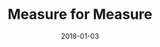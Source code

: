 ---
subheader: 'written by William Shakespeare

  directed by Sophia Lubarr

  Fall 2018'
description: "<p>Travel back to the 1890s to discover a world balancing between morality\
  \ and sin. Within this reimagined dark comedy, Shakespeare explores the agency of\
  \ women and power structures of the archaic period. Join us as we dive into this\
  \ discussion of values and finding the humor within our daily lives.</p> <h4 class=\"\
  mt-2 mb-2\">Cast</h4><p><strong>Sam Jacobson</strong> (Duke Vincentio) is a student\
  \ in the college.</p><p><strong>Sabrina Sternberg</strong> (Isabella) is a second\
  \ year in the college. Her past UT credits include <em>Love\u2019s Labour\u2019\
  s Lost: The Musical</em>\_(Princess) and <em>As You Like It</em> (Duke Senior).\
  \ Much thanks to Sophia, Sam, the cast, and the crew for a wonderful experience!</p><p><strong>Liam\
  \ Flanigan</strong> (Angelo) is a first year in the College from Columbus, Ohio.\
  \ This is his first show with UT, and he is very excited to be involved.</p><p><strong>Hana\
  \ Eldessouky</strong> (Escalus) is a student in the college.</p><p><strong>Willem\
  \ Finn Harling</strong> (Lucio) is a first year in the college and is thrilled to\
  \ get to spend their first quarter working with so many wonderful students on such\
  \ a wonderful show, especially a Dean\u2019s Men show. Previous roles include Lombard\
  \ in <em>And Then There Were None</em> and M\u2019Lynn in <em>Steel Magnolias</em>.\
  \ Along with acting, Will hopes to direct and playwright for UT. Who knows what\
  \ they will end up majoring in! Stay tuned\u2026</p><p><strong>Justin Saint-Loubert-Bie</strong>\
  \ (Claudio) is 18 years old. He knows how to read and write. He can perform basic\
  \ addition in his head. In his free time, Justin enjoys butchering the works of\
  \ famous composers on the piano. In the past, Justin has been spotted in a Georgia\
  \ courtroom, at a piano in Italy, in a hospital posing as a hypochondriac, and once\
  \ deep in the Russian countryside disguised as a local mayor. Today, you will see\
  \ him muck around in the role of Claudio. Finally, Justin is very happy and honored\
  \ that you are reading his biography, and hopes he will stumble around on the stage\
  \ in a way that enhances your viewing pleasure.</p><p><strong>Hope Gundlah</strong>\
  \ (Pompey) is a third year English and TAPS major. Her past UT credits include <em>Comedy\
  \ of Errors</em> (Merchants/Messenger), <em>Circe</em> (Zoe/The Nymph), <em>She\
  \ Kills Monsters</em> (Farrah/Evil Gabbi), <em>Peter &amp; The Starcatcher</em>\
  \ (Molly Aster), <em>Love's Labour's Lost: The Musical</em> (Maria), and <em>Richard\
  \ III</em> (Shadow). She was also Swing (Understudy for Thorn/Attendant) in <em>A\
  \ Midsummer Night's Dream</em> with the San Francisco Shakespeare Festival.</p><p><strong>Matilda\
  \ Kupfer</strong> (Juliet/Mistress Overdone) is a student in the college.</p><p><strong>Daphne\
  \ de Beistegui</strong> (Mariana/Francisca) is a first year looking to major in\
  \ Philosophy and Allied Fields. In high school, she played Alice in <em>Alice in\
  \ Wonderland</em> and performed in <em>Made in Dagenham: The Musical</em> at the\
  \ Edinburgh Fringe Festival. She also played Lily Luna Potter in the last Harry\
  \ Potter film when she was ten.</p><p><strong>Natalie Chapin</strong> (Elbow/Abhorsen)\
  \ is a first year majoring in something at the University of Chicago. She has had\
  \ so much fun participating in her first Dean\u2019s Men and UT show. Previously,\
  \ she has played various roles in high school plays and community theatre, including\
  \ Perdita in <em>The Winter\u2019s Tale</em> and Mrs. Tottendale in <em>The Drowsy\
  \ Chaperone.</em> In addition to acting, Natalie loves dancing jazz, tap, and hip\
  \ hop, as well as singing musical theatre and a capella. She also loves cats and\
  \ Disneyland. She would like to thank her castmates, director, and production crew\
  \ for an amazing experience.</p><p><strong>Steve Berkowitz</strong> (Barnardine/Froth)\
  \ is a fourth year in the College, studying English and Economics. He has a fervent\
  \ passion for <em>Coldplay</em>, his favorite movie is <em>Spiderman 3</em>, and\
  \ he likes to take his dog on pensive walks on the beach in the sunset. Don't ask\
  \ him for a bubble tea recommendation.</p><p><strong>Don Harmon\_</strong>(Friar\
  \ Peter/Officer) is a student in the college.</p><h4 class=\"mt-2 mb-2\">Production\
  \ Staff</h4> <p><strong>Sophia Lubarr</strong> (Director) is a third year studying\
  \ history and computer science. Her past credits include <em>Antigonick </em>(Dramaturg),\
  \ <em>As You Like It</em> (Assistant Director), and <em>A Comedy of Errors</em>\
  \ (Assistant Stage Manager). She is overjoyed to be directing <em>Measure for Measure</em>!</p><p><strong>Nicola\
  \ Lustig</strong> (Production Manager) is a second year excited to be working on\
  \ her first show with the Dean's Men! Previously she has worked on <em>Peter and\
  \ the Starcatcher</em> (Assistant Production Manager), <em>Eurydice</em> (Assistant\
  \ Sound Designer), and <em>Animals Out of Paper</em> (Assistant Lighting Designer).</p><p><strong>Sam\
  \ Sobel</strong> (Stage Manager) is a student in the college.</p><p><strong>Maxine\
  \ King</strong> (Scenic Designer) is a second year Computer Science and Mathematics\
  \ double-major. Her previous show credits include <em>As You Like It</em> (Assistant\
  \ Props Designer), <em>Much Ado About Nothing</em> (Assistant Scenic Designer),\
  \ and <em>Richard III</em> (Scenic Designer).</p><p><strong>Clare Kemmerer</strong>\
  \ (Costume Designer) is a student in the college.</p><p><strong>Marly Santora</strong>\
  \ (Props Designer) is a third year art history major, and this is her first show\
  \ as a Dean's Men. She hopes you enjoy looking at the items in this play just as\
  \ much as she enjoyed making them.</p><p><strong>Abby Weymouth </strong>(Lighting\
  \ Designer) is a third year Chemistry major. She has previously worked on <em>Richard\
  \ III </em>(Lighting Designer), <em>Peter and the Starcatcher</em> (Lighting Designer),\
  \ <em>Circe</em> (Assistant Lighting Designer), A Weekend of Workshops (Assistant\
  \ Lighting Designer), and <em>Comedy of Errors</em> (Assistant Scenic Designer).</p>\
  \ <p><strong>Jacob Spiegel</strong> (Sound Designer) is a third\_year Computer Science\
  \ and TAPS major. He has previously worked on <em>Animals Out Of Paper</em> (Director),\
  \ <em>Much Ado About Nothing</em> (Sound Designer), A Weekend Of Workshops: <em>Matt\
  \ &amp; Ben</em>\_(Director), <em>As You Like It </em>(Sound Designer), <em>Comedy\
  \ Of Errors</em> (Assistant Sound Designer), and <em>Mr. Burns, a post-electric\
  \ play</em> (Auxiliary Percussion/Assistant Set Designer).</p><p><strong>Caitlyn\
  \ Klum\_</strong>(Dramaturg) is a student in the college.</p><p><strong>Claire Thomas</strong>\
  \ (Assistant Stage Manager) is a student in the college.</p> <p><strong>Leo Wehner</strong>\
  \ (Assistant Scenic Designer) is a student in the college.</p><p><strong>Xiya Wu</strong>\
  \ (Assistant Scenic Designer) is a student in the college.</p><p><strong>Mary Mouton\
  \ </strong>(Assistant Lighting Designer) is a student in the college.</p><p><strong>Ro\
  \ Redfern</strong> (Assistant Sound Designer) is a first year Public Policy major.\
  \ This is their first time working on a UT production, and they are thrilled to\
  \ be a part of <em>Measure for Measure</em>!</p><p><strong>Leonardo Ferreira Guilhoto</strong>\
  \ (UT Committee Liaison) is a third year Computational and Applied Math (CAM) major\
  \ and\_Physics minor. With UT/TAPS, he has worked on <em>Peter And The Starcatcher\
  \ </em>(Black Stache), <em>Eurydice</em> (Father), and <em>The Misanthrope</em>\
  \ (Clitandre/Du Bois). Leo is a proud member of the UChicago Commedia dell'Arte\
  \ ensemble and serves as the Artistic Director for the group in the 2018-2019 school\
  \ year.</p><p><strong>Olivia Malone</strong> (Tech Staff Liaison) is a student in\
  \ the college.</p>"
slug: measure-measure
title: Measure for Measure
layout: show-info
quarter: fall
year: 2018
season: 2018-2019 Shows
date: 2018-01-03

---